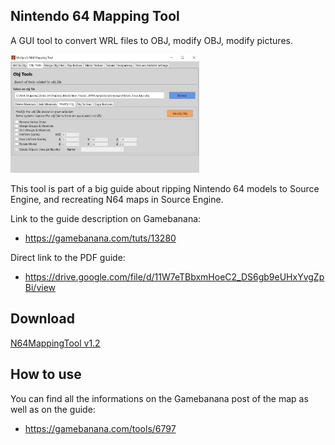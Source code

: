 ## Nintendo 64 Mapping Tool

A GUI tool to convert WRL files to OBJ, modify OBJ, modify pictures.

<img src="Images/MainGUI.jpg" width="60%" />

This tool is part of a big guide about ripping Nintendo 64 models to Source Engine, and recreating N64 maps in Source Engine.

Link to the guide description on Gamebanana: 

- https://gamebanana.com/tuts/13280

Direct link to the PDF guide: 

- https://drive.google.com/file/d/11W7eTBbxmHoeC2_DS6gb9eUHxYvgZpBi/view

## Download

[N64MappingTool v1.2](https://github.com/Moltard/N64MappingTool/releases/latest)

## How to use

You can find all the informations on the Gamebanana post of the map as well as on the guide:

- https://gamebanana.com/tools/6797

